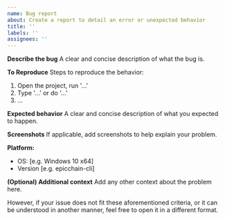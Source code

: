 ```yaml
---
name: Bug report
about: Create a report to detail an error or unexpected behavior
title: ''
labels: ''
assignees: ''
---
```


**Describe the bug**
A clear and concise description of what the bug is.

**To Reproduce**
Steps to reproduce the behavior:
1. Open the project, run '...'
2. Type '...' or do '...'
3. ...

**Expected behavior**
A clear and concise description of what you expected to happen.

**Screenshots**
If applicable, add screenshots to help explain your problem.

**Platform:**
 - OS: [e.g. Windows 10 x64]
 - Version [e.g. epicchain-cli]

**(Optional) Additional context**
Add any other context about the problem here.

However, if your issue does not fit these aforementioned criteria, or it can be understood in another manner, feel free to open it in a different format.
